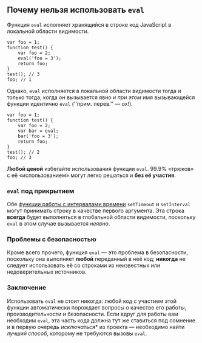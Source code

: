 ## Почему нельзя использовать `eval`

Функция `eval` исполняет хранящийся в строке код JavaScript в локальной области видимости.

    var foo = 1;
    function test() {
        var foo = 2;
        eval('foo = 3');
        return foo;
    }
    test(); // 3
    foo; // 1

Однако, `eval` исполняется в локальной области видимости тогда и только тогда, когда он вызывается явно *и при этом* имя вызывающейся функции идентично `eval` (''прим. перев.'' — ох!).

    var foo = 1;
    function test() {
        var foo = 2;
        var bar = eval;
        bar('foo = 3');
        return foo;
    }
    test(); // 2
    foo; // 3

**Любой ценой** избегайте использования функции `eval`. 99.9% «трюков» с её «использованием» могут легко решаться и **без её участия**.

### `eval` под прикрытием

Обе [функции работы с интервалами времени](#other.timeouts) `setTimeout` и `setInterval` могут принимать строку в качестве первого аргумента. Эта строка **всегда** будет выполняться в глобальной области видимости, поскольку `eval` в этом случае вызывается *неявно*.

### Проблемы с безопасностью

Кроме всего прочего, функция `eval` — это проблема в безопасности, поскольку она выполняет **любой** переданный в неё код; **никогда** не следует использовать её со строками из неизвестных или недоверительных источников.

### Заключение

Использовать `eval` не стоит никогда: любой код с участием этой функции автоматически порождает вопросы о качестве его работы, производительности и безопасности. Если вдруг для работы вам необходим `eval`, эта часть кода должна тут же ставиться под сомнение и в первую очередь *исключаться** из проекта — необходимо найти *лучший способ*, которому не требуются вызовы `eval`.

